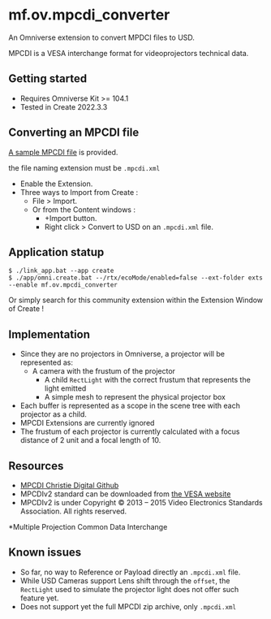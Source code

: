 # mf.ov.mpcdi_converter

An Omniverse extension to convert MPDCI files to USD.

MPCDI is a VESA interchange format for videoprojectors technical data. 

## Getting started

- Requires Omniverse Kit >= 104.1
- Tested in Create 2022.3.3

## Converting an MPCDI file


[A sample MPCDI file](./exts/mf.ov.mpcdi_converter/mf/ov/mpcdi_converter/sample/Cube-mapping.mpcdi.xml) is provided.

the file naming extension must be `.mpcdi.xml`

- Enable the Extension.
- Three ways to Import from Create :
  - File > Import.
  - Or from the Content windows :
    - +Import button.
    - Right click > Convert to USD on an `.mpcdi.xml` file.

## Application statup

```
$ ./link_app.bat --app create
$ ./app/omni.create.bat --/rtx/ecoMode/enabled=false --ext-folder exts --enable mf.ov.mpcdi_converter
```

Or simply search for this community extension within the Extension Window of Create !

## Implementation
- Since they are no projectors in Omniverse, a projector will be represented as:
  - A camera with the frustum of the projector
    - A child `RectLight` with the correct frustum that represents the light emitted
	- A simple mesh to represent the physical projector box
- Each buffer is represented as a scope in the scene tree with each projector as a child.
- MPCDI Extensions are currently ignored
- The frustum of each projector is currently calculated with a focus distance of 2 unit and a focal length of 10.
 
## Resources
- [MPCDI Christie Digital Github](https://github.com/ChristieDigital/mpcdi/blob/master/MPCDI_explained.md)
- MPCDIv2 standard can be downloaded from [the VESA website](https://vesa.org/vesa-standards/)
- MPCDIv2 is under Copyright © 2013 – 2015 Video Electronics Standards Association. All rights reserved.

*Multiple Projection Common Data Interchange

## Known issues

- So far, no way to Reference or Payload directly an `.mpcdi.xml` file.
- While USD Cameras support Lens shift through the `offset`, the `RectLight` used to simulate the projector light does not offer such feature yet. 
- Does not support yet the full MPCDI zip archive, only `.mpcdi.xml`